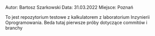 Autor: Bartosz Szarkowski
Data: 31.03.2022
Miejsce: Poznań


To jest repozytorium testowe z kalkulatorem z laboratorium Inzynierii Oprogramowania.
Beda tutaj pierwsze próby dotyczące commitów i branchy
